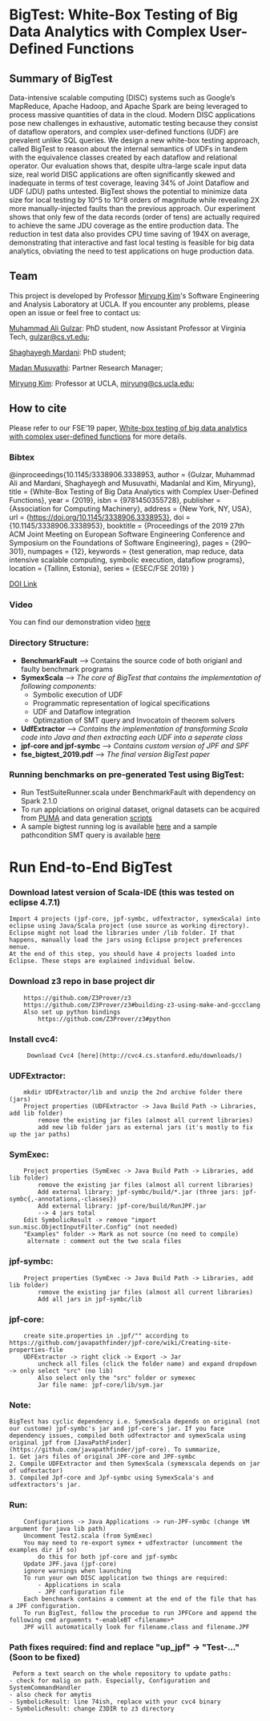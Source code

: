# BigTest: White-Box Testing of Big Data Analytics with Complex User-Defined Functions

## Summary of BigTest 
Data-intensive scalable computing (DISC) systems such as Google’s MapReduce, Apache Hadoop, and Apache Spark are being leveraged to process massive quantities of data in the cloud. Modern DISC applications pose new challenges in exhaustive, automatic testing because they consist of dataflow operators, and complex user-defined functions (UDF) are prevalent unlike SQL queries. We design a new white-box testing approach, called BigTest to reason about the internal semantics of UDFs in tandem with the equivalence classes created by each dataflow and relational operator. Our evaluation shows that, despite ultra-large scale input data size, real world DISC applications are often significantly skewed and inadequate in terms of test coverage, leaving 34% of Joint Dataflow and UDF (JDU) paths untested. BigTest shows the potential to minimize data size for local testing by 10^5 to 10^8 orders of magnitude while revealing 2X more manually-injected faults than the previous approach. Our experiment shows that only few of the data records (order of tens) are actually required to achieve the same JDU coverage as the entire production data. The reduction in test data also provides CPU time saving of 194X on average, demonstrating that interactive and fast local testing is feasible for big data analytics, obviating the need to test applications on huge production data.

## Team 
This project is developed by Professor [Miryung Kim](http://web.cs.ucla.edu/~miryung/)'s Software Engineering and Analysis Laboratory at UCLA. 
If you encounter any problems, please open an issue or feel free to contact us:

[Muhammad Ali Gulzar](https://people.cs.vt.edu/~gulzar/): PhD student, now Assistant Professor at Virginia Tech, gulzar@cs.vt.edu;

[Shaghayegh Mardani](https://github.com/ShaghayeghMrdn): PhD student;

[Madan Musuvathi](https://www.microsoft.com/en-us/research/people/madanm/): Partner Research Manager;  

[Miryung Kim](http://web.cs.ucla.edu/~miryung/): Professor at UCLA, miryung@cs.ucla.edu;

## How to cite 
Please refer to our FSE'19 paper, [White-box testing of big data analytics with complex user-defined functions](http://web.cs.ucla.edu/~miryung/Publications/fse2019-bigtest.pdf) for more details. 

### Bibtex  
@inproceedings{10.1145/3338906.3338953,
author = {Gulzar, Muhammad Ali and Mardani, Shaghayegh and Musuvathi, Madanlal and Kim, Miryung},
title = {White-Box Testing of Big Data Analytics with Complex User-Defined Functions},
year = {2019},
isbn = {9781450355728},
publisher = {Association for Computing Machinery},
address = {New York, NY, USA},
url = {https://doi.org/10.1145/3338906.3338953},
doi = {10.1145/3338906.3338953},
booktitle = {Proceedings of the 2019 27th ACM Joint Meeting on European Software Engineering Conference and Symposium on the Foundations of Software Engineering},
pages = {290–301},
numpages = {12},
keywords = {test generation, map reduce, data intensive scalable computing, symbolic execution, dataflow programs},
location = {Tallinn, Estonia},
series = {ESEC/FSE 2019}
}

[DOI Link](https://doi.org/10.1145/3338906.3338953)

### Video 
You can find our demonstration video [here](https://doi.org/10.1145/3338906.3338953)

### Directory Structure:
* **BenchmarkFault** --> Contains the source code of both origianl and faulty benchmark programs
* **SymexScala** --> *The core of BigTest that contains the implementation of following components:*
    - Symbolic execution of UDF
    - Programmatic representation of logical specifications
    - UDF and Dataflow integration
    - Optimzation of SMT query and Invocatoin of theorem solvers
* **UdfExtractor** --> *Contains the implementation of transforming Scala code into Java and then extracting each UDF into a seperate class*
* **jpf-core and jpf-symbc** --> *Contains custom version of JPF and SPF*
* **fse_bigtest_2019.pdf** --> *The final version BigTest paper*

### Running benchmarks on pre-generated Test using BigTest:
 - Run TestSuiteRunner.scala under BenchmarkFault with dependency on Spark 2.1.0
 - To run applciations on original dataset, orignal datasets can be acquired from [PUMA](https://engineering.purdue.edu/~puma/datasets.htm) and data generation [scripts](https://github.com/maligulzar/BigTest/tree/JPF-integrated/BenchmarksFault/src/datagen)
 - A sample bigtest running log is available [here](https://github.com/maligulzar/BigTest/blob/JPF-integrated/BenchmarksFault/src/gradeanalysis/bigtest_gradanalysis.log) and a sample pathcondition SMT query is available [here](https://github.com/maligulzar/BigTest/blob/JPF-integrated/BenchmarksFault/src/gradeanalysis/pathcondition3.smt) 
 
 # Run End-to-End BigTest 
 
### Download latest version of Scala-IDE (this was tested on eclipse 4.7.1)
    Import 4 projects (jpf-core, jpf-symbc, udfextractor, symexScala) into eclipse using Java/Scala project (use source as working directory). Eclipse might not load the libraries under /lib folder. If that happens, manually load the jars using Eclipse project preferences menue. 
    At the end of this step, you should have 4 projects loaded into Eclipse. These steps are explained individual below. 
        
### Download z3 repo in base project dir
        https://github.com/Z3Prover/z3
        https://github.com/Z3Prover/z3#building-z3-using-make-and-gccclang
        Also set up python bindings
            https://github.com/Z3Prover/z3#python
### Install cvc4:
         Download Cvc4 [here](http://cvc4.cs.stanford.edu/downloads/)
        
### UDFExtractor:
        mkdir UDFExtractor/lib and unzip the 2nd archive folder there (jars)
        Project properties (UDFExtractor -> Java Build Path -> Libraries, add lib folder)
            remove the existing jar files (almost all current libraries)
            add new lib folder jars as external jars (it's mostly to fix up the jar paths)
### SymExec:
        Project properties (SymExec -> Java Build Path -> Libraries, add lib folder)
            remove the existing jar files (almost all current libraries)
            Add external library: jpf-symbc/build/*.jar (three jars: jpf-symbc{,-annotations,-classes})
            Add external library: jpf-core/build/RunJPF.jar
            --> 4 jars total
        Edit SymbolicResult -> remove "import sun.misc.ObjectInputFilter.Config" (not needed)
        "Examples" folder -> Mark as not source (no need to compile)
         alternate : comment out the two scala files
### jpf-symbc:
        Project properties (SymExec -> Java Build Path -> Libraries, add lib folder)
            remove the existing jar files (almost all current libraries)
            Add all jars in jpf-symbc/lib
### jpf-core:
        create site.properties in .jpf/"" according to https://github.com/javapathfinder/jpf-core/wiki/Creating-site-properties-file
        UDFExtractor -> right click -> Export -> Jar 
            uncheck all files (click the folder name) and expand dropdown -> only select "src" (no lib)
            Also select only the "src" folder or symexec
            Jar file name: jpf-core/lib/sym.jar
  
  
### Note: 
    BigTest has cyclic dependency i.e. SymexScala depends on original (not our custome) jpf-symbc's jar and jpf-core's jar. If you face dependency issues, compiled both udfextractor and symexScala using  original jpf from [JavaPathFinder](https://github.com/javapathfinder/jpf-core). To summarize, 
    1. Get jars files of original JPF-core and JPF-symbc
    2. Compile UDFExtractor and then SymexScala (symexscala depends on jar of udfextactor)
    3. Compiled Jpf-core and Jpf-symbc using SymexScala's and udfextractors's jar.

  
 ### Run: 
        Configurations -> Java Applications -> run-JPF-symbc (change VM argument for java lib path)
        Uncomment Test2.scala (from SymExec)
        You may need to re-export symex + udfextractor (uncomment the examples dir if so)
            do this for both jpf-core and jpf-symbc
        Update JPF.java (jpf-core)
        ignore warnings when launching
        To run your own DISC application two things are required:
            - Applications in scala 
            - JPF configuration file 
        Each benchmark contains a comment at the end of the file that has a JPF configuration. 
        To run BigTest, follow the procedue to run JPFCore and append the following cmd arguemnts *-enableBT <filename>*
        JPF will automatically look for filename.class and filename.JPF
### Path fixes required: find and replace "up_jpf" -> "Test-..." (Soon to be fixed)
     Peform a text search on the whole repository to update paths:
    - check for malig on path. Especially, Configuration and SystemCommandHandler
    - also check for amytis
    - SymbolicResult: line 74ish, replace with your cvc4 binary
    - SymbolicResult: change Z3DIR to z3 directory
